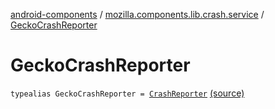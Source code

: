 [android-components](../index.md) / [mozilla.components.lib.crash.service](index.md) / [GeckoCrashReporter](./-gecko-crash-reporter.md)

# GeckoCrashReporter

`typealias GeckoCrashReporter = `[`CrashReporter`](https://mozilla.github.io/geckoview/javadoc/mozilla-central/org/mozilla/geckoview/CrashReporter.html) [(source)](https://github.com/mozilla-mobile/android-components/blob/master/components/lib/crash/src/main/java/mozilla/components/lib/crash/service/MozillaSocorroService.kt#L12)
